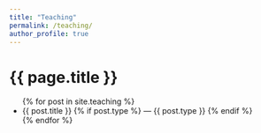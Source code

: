 ```yaml
---
title: "Teaching"
permalink: /teaching/
author_profile: true
---
```


<h1>{{ page.title }}</h1>

<ul>
{% for post in site.teaching %}
  <li>
    {{ post.title }}
    {% if post.type %}
      — {{ post.type }}
    {% endif %}
  </li>
{% endfor %}
</ul>
